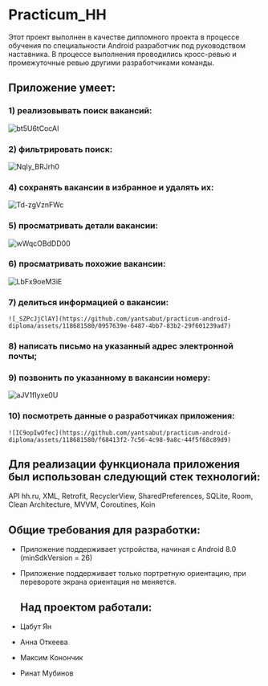 # Practicum_HH

Этот проект выполнен в качестве дипломного проекта в процессе обучения по специальности Android разработчик под руководством наставника. В процессе выполнения проводились кросс-ревью и промежуточные ревью другими разработчиками команды.

## Приложение умеет:

### 1) реализовывать поиск вакансий:
![bt5U6tCocAI](https://github.com/yantsabut/practicum-android-diploma/assets/118681580/f7107311-3bc9-4f29-a1b5-8ff377c80d89)
### 2) фильтрировать поиск:
   ![NqIy_BRJrh0](https://github.com/yantsabut/practicum-android-diploma/assets/118681580/c5afebf1-7365-448a-8546-81f63a0785e3)
### 4) сохранять вакансии в избранное и удалять их:
   ![Td-zgVznFWc](https://github.com/yantsabut/practicum-android-diploma/assets/118681580/e8b0a800-ea53-4814-a2c0-26ee3dee6bde)
### 5) просматривать детали вакансии:
   ![wWqcOBdDD00](https://github.com/yantsabut/practicum-android-diploma/assets/118681580/4417c54b-01ee-479a-beea-3591583360c7)
### 6) просматривать похожие вакансии:
   ![LbFx9oeM3iE](https://github.com/yantsabut/practicum-android-diploma/assets/118681580/b64f92a8-5c64-494a-9226-08dfbc45e999)
### 7) делиться информацией о вакансии:
    ![_SZPcJjClAY](https://github.com/yantsabut/practicum-android-diploma/assets/118681580/0957639e-6487-4bb7-83b2-29f601239ad7)
### 8) написать письмо на указанный адрес электронной почты;
### 9) позвонить по указанному в вакансии номеру:
![aJV1fIyxe0U](https://github.com/yantsabut/practicum-android-diploma/assets/118681580/9aea88fa-60bd-414a-88fc-694bc9c46216)
### 10) посмотреть данные о разработчиках приложения:
    ![IC9opIwOfec](https://github.com/yantsabut/practicum-android-diploma/assets/118681580/f68413f2-7c56-4c98-9a8c-44f5f68c89d9)

    
 ## Для реализации функционала приложения был использован следующий стек технологий:
 
 API hh.ru, XML, Retrofit, RecyclerView, SharedPreferences, SQLite, Room, Clean Architecture, MVVM, Coroutines, Koin

 ## Общие требования для разработки:
 
- Приложение поддерживает устройства, начиная с Android 8.0 (minSdkVersion = 26)
- Приложение поддерживает только портретную ориентацию, при перевороте экрана ориентация не меняется.

  ## Над проектом работали:
  
- Цабут Ян
- Анна Откеева
- Максим Конончик
- Ринат Мубинов
  


